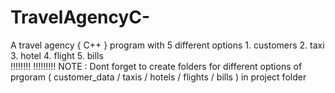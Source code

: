 # TravelAgencyC-
A travel agency { C++ } program with 5 different options 1. customers  2. taxi  3. hotel 4. flight  5. bills   
 !!!!!!!!
!!!!!!!!! NOTE : Dont forget to create folders for different options of prgoram ( customer_data / taxis / hotels / flights / bills ) in project folder
